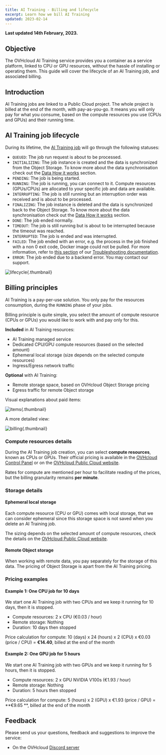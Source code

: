 ```yaml
---
title: AI Training - Billing and lifecycle
excerpt: Learn how we bill AI Training
updated: 2023-02-14
---
```


**Last updated 14th February, 2023.**

## Objective

The OVHcloud AI Training service provides you a container as a service platform, linked to CPU or GPU resources, without the hassle of installing or operating them. This guide will cover the lifecycle of an AI Training job, and associated billing.

## Introduction

AI Training jobs are linked to a Public Cloud project. The whole project is billed at the end of the month, with pay-as-you-go. It means you will only pay for what you consume, based on the compute resources you use (CPUs and GPUs) and their running time.

## AI Training job lifecycle

During its lifetime, the [AI Training job](/pages/platform/ai/training_guide_03_concepts_jobs) will go through the following statuses:

- `QUEUED`: The job run request is about to be processed.
- `INITIALIZING`: The job instance is created and the data is synchronized from the Object Storage. To know more about the data synchronisation check out the [Data How it works](/pages/platform/ai/gi_02_concepts_data#how-it-works) section.
- `PENDING`: The job is being started.
- `RUNNING`: The job is running, you can connect to it. Compute resources (GPUs/CPUs) are allocated to your specific job and data are available.
- `INTERRUPTING`: The job is still running but an interruption order was received and is about to be processed.
- `FINALIZING`: The job instance is deleted and the data is synchronized back to the Object Storage. To know more about the data synchronisation check out the [Data How it works](/pages/platform/ai/gi_02_concepts_data#how-it-works) section.
- `DONE`: The job ended normally.
- `TIMEOUT`: The job is still running but is about to be interrupted because the timeout was reached.
- `INTERRUPTED`: The job is ended and was interrupted.
- `FAILED`: The job ended with an error, e.g. the process in the job finished with a non 0 exit code, Docker image could not be pulled. For more information, refer to [this section](/pages/platform/ai/training_guide_07_troubleshooting#why-has-my-job-failed) of our [Troubleshooting documentation](/pages/platform/ai/training_guide_07_troubleshooting).
- `ERROR`: The job ended due to a backend error. You may contact our support.

![lifecycle](images/ai.training.lifecycle.png){.thumbnail}

## Billing principles

AI Training is a pay-per-use solution. You only pay for the resources consumption, during the `RUNNING` phase of your jobs.

Billing principle is quite simple, you select the amount of compute resource (CPUs or GPUs) you would like to work with and pay only for this.

**Included** in AI Training resources:

- AI Training managed service
- Dedicated CPU/GPU compute resources (based on the selected amount)
- Ephemeral local storage (size depends on the selected compute resources)
- Ingress/Egress network traffic

**Optional** with AI Training:

- Remote storage space, based on OVHcloud Object Storage pricing
- Egress traffic for remote Object storage

Visual explanations about paid items:

![items](images/ai.training.items.png){.thumbnail}

A more detailed view:

![billing](images/ai.training.billing.png){.thumbnail}

### Compute resources details

During the AI Training job creation, you can select **compute resources**, known as CPUs or GPUs.
Their official pricing is available in the [OVHcloud Control Panel](https://www.ovh.com/auth/?action=gotomanager&from=https://www.ovh.co.uk/&ovhSubsidiary=GB) or on the [OVHcloud Public Cloud website](https://www.ovhcloud.com/en-gb/public-cloud/prices/).

Rates for compute are mentioned per hour to facilitate reading of the prices, but the billing granularity remains **per minute**.

### Storage details

#### Ephemeral local storage

Each compute resource (CPU or GPU) comes with local storage, that we can consider ephemeral since this storage space is not saved when you delete an AI Training job.

The sizing depends on the selected amount of compute resources, check the details on the [OVHcloud Public Cloud website](https://www.ovhcloud.com/en-gb/public-cloud/prices/).

#### Remote Object storage

When working with remote data, you pay separately for the storage of this data.
The pricing of Object Storage is apart from the AI Training pricing.

### Pricing examples

#### Example 1: One CPU job for 10 days

We start one AI Training job with two CPUs and we keep it running for 10 days, then it is stopped.

- Compute resources: 2 x CPU (€0.03 / hour)
- Remote storage: Nothing
- Duration: 10 days then stopped

Price calculation for compute: 10 (days) x 24 (hours) x 2 (CPU) x €0.03 (price / CPU) = **€14.40**, billed at the end of the month

#### Example 2: One GPU job for 5 hours

We start one AI Training job with two GPUs and we keep it running for 5 hours, then it is stopped.

- Compute resources: 2 x GPU NVIDIA V100s (€1.93 / hour)
- Remote storage: Nothing
- Duration: 5 hours then stopped

Price calculation for compute: 5 (hours) x 2 (GPU) x €1.93 (price / GPU) = **€9.65 **, billed at the end of the month

## Feedback

Please send us your questions, feedback and suggestions to improve the service:

- On the OVHcloud [Discord server](https://discord.com/invite/vXVurFfwe9)
